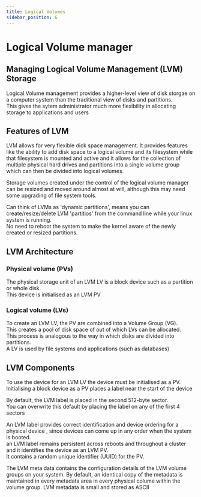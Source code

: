 ```yaml
---
title: Logical Volumes
sidebar_position: 6
---
```


# Logical Volume manager

## Managing Logical Volume Management (LVM) Storage

Logical Volume management provides a higher-level view of disk storgae on a computer system than the traditional view of disks and partitions.  
This gives the sytem administrator much more flexibility in allocating storage to applications and users

## Features of LVM

LVM allows for very flexible dick space management. It provides features like the ability to add disk space to a logical volume and its filesystem while that filesystem is mounted and active and it allows for the collection of multiple physical hard drives and partitions into a single volume group which can then be divided into logical volumes.

Storage volumes created under the control of the logical volume manager can be resized and moved around almost at will, although this may need some upgrading of file system tools.

Can think of LVMs as 'dynamic partitions', means you can create/resize/delete LVM 'partitios' from the command line while your linux system is running.  
No need to reboot the system to make the kernel aware of the newly created or resized partitions.

## LVM Architecture

### Physical volume (PVs)

The physical storage unit of an LVM LV is a block device such as a partition or whole disk.  
This device is initialised as an LVM PV

### Logical volume (LVs)

To create an LVM LV, the PV are combined into a Volume Group (VG).  
This creates a pool of disk space of out of which LVs can be allocated.  
This process is analogous to the way in which disks are divided into partitions.  
A LV is used by file systems and applications (such as databases)

## LVM Components

To use the device for an LVM LV the device must be initialised as a PV.  
Initialising a block device as a PV places a label near the start of the device

By default, the LVM label is placed in the second 512-byte sector.  
You can overwrite this default by placing the label on any of the first 4 sectors

An LVM label provides correct identification and device ordering for a physical device , since devices can come up in any order when the system is booted.  
an LVM label remains persistent across reboots and throughout a cluster and it identifies the device as an LVM PV.  
It contains a random unique identifier (UUID) for the PV.

The LVM meta data contains the configuration details of the LVM volume groups on your system. By default, an identical copy of the metadata is maintained in every metadata area in every physical colume within the volume group. LVM metadata is small and stored as ASCII
